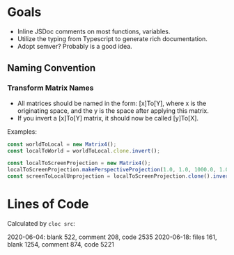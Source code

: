# Goals

- Inline JSDoc comments on most functions, variables.
- Utilize the typing from Typescript to generate rich documentation.
- Adopt semver? Probably is a good idea.

## Naming Convention

### Transform Matrix Names

- All matrices should be named in the form: [x]To[Y], where x is the originating space, and the y is the space after applying this matrix.
- If you invert a [x]To[Y] matrix, it should now be called [y]To[X].

Examples:

```js
const worldToLocal = new Matrix4();
const localToWorld = worldToLocal.clone.invert();

const localToScreenProjection = new Matrix4();
localToScreenProjection.makePerspectiveProjection(1.0, 1.0, 1000.0, 1.0);
const screenToLocalUnprojection = localToScreenProjection.clone().invert();
```

# Lines of Code

Calculated by `cloc src`:

2020-06-04: blank 522, comment 208, code 2535
2020-06-18: files 161, blank 1254, comment 874, code 5221
